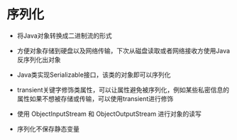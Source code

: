 # 序列化

* 将Java对象转换成二进制流的形式

* 方便对象存储到硬盘以及网络传输，下次从磁盘读取或者网络接收方使用Java反序列化出对象

* Java类实现Serializable接口，该类的对象即可以序列化

* transient关键字修饰类属性，可以让属性避免被序列化，例如某些私密信息的属性如果不想被存储或传输，可以使用transient进行修饰

* 使用 ObjectInputStream 和 ObjectOutputStream 进行对象的读写

* 序列化不保存静态变量